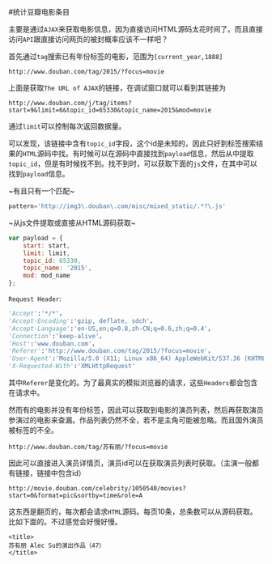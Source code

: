 #统计豆瓣电影条目

主要是通过`AJAX`来获取电影信息，因为直接访问HTML源码太花时间了。而且直接访问`API`跟直接访问网页的被封概率应该不一样吧？

首先通过`tag`搜索已有年份标签的电影，范围为`[current_year,1888]`

```language
http://www.douban.com/tag/2015/?focus=movie
```

上面是获取`The URL of AJAX`的链接，在调试窗口就可以看到其链接为

```language
http://www.douban.com/j/tag/items?start=9&limit=6&topic_id=65330&topic_name=2015&mod=movie
```

通过`limit`可以控制每次返回数据量。

可以发现，该链接中含有`topic_id`字段，这个id是未知的，因此只好到标签搜索结果的`HTML`源码中找。有时候可以在源码中直接找到`payload`信息，然后从中提取`topic_id`，但是有时候找不到。找不到时，可以获取下面的`js`文件，在其中可以找到`payload`信息。


~有且只有一个匹配~

```python
pattern='http://img3\.douban\.com/misc/mixed_static/.*?\.js'
```

~从js文件提取或直接从HTML源码获取~

```javascript
var payload = {
    start: start,
    limit: limit,
    topic_id: 65330,
    topic_name: '2015',
    mod: mod_name
};
```

`Request Header`:

```python
'Accept':'*/*'，
'Accept-Encoding':'gzip, deflate, sdch'，
'Accept-Language':'en-US,en;q=0.8,zh-CN;q=0.6,zh;q=0.4'，
'Connection':'keep-alive'，
'Host':'www.douban.com'，
'Referer':'http://www.douban.com/tag/2015/?focus=movie'，
'User-Agent':'Mozilla/5.0 (X11; Linux x86_64) AppleWebKit/537.36 (KHTML, like Gecko) Chrome/47.0.2526.80 Safari/537.36'，
'X-Requested-With':'XMLHttpRequest'
```

其中`Referer`是变化的。为了最真实的模拟浏览器的请求，这些`Headers`都会包含在请求中。

然而有的电影并没有年份标签，因此可以获取到电影的演员列表，然后再获取演员参演过的电影来查漏。作品列表仍然不全，若不是主角可能被忽略。而且国外演员被标签的不全。

```language
http://www.douban.com/tag/苏有朋/?focus=movie
```

因此可以直接进入演员详情页，演员id可以在获取演员列表时获取。（主演一般都有链接，链接中包含id）

```language
http://movie.douban.com/celebrity/1050540/movies?start=0&format=pic&sortby=time&role=A
```

这东西是翻页的，每次都会请求`HTML`源码。每页10条，总条数可以从源码获取。比如下面的。不过感觉会好慢好慢。

```language
<title>
苏有朋 Alec Su的演出作品（47）
</title>
```
